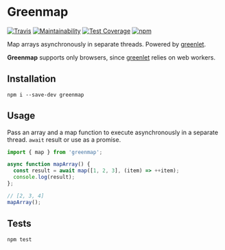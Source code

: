 # Greenmap

[![Travis](https://travis-ci.org/randallmorey/greenmap.svg?branch=master)](https://travis-ci.org/randallmorey/greenmap)
[![Maintainability](https://api.codeclimate.com/v1/badges/c2a7454bfdda8d068863/maintainability)](https://codeclimate.com/github/randallmorey/greenmap/maintainability)
[![Test Coverage](https://api.codeclimate.com/v1/badges/c2a7454bfdda8d068863/test_coverage)](https://codeclimate.com/github/randallmorey/greenmap/test_coverage)
[![npm](https://img.shields.io/npm/v/greenmap.svg)](https://npm.im/greenmap)

Map arrays asynchronously in separate threads.  Powered by [greenlet][greenlet].

**Greenmap** supports only browsers, since [greenlet][greenlet] relies on web
workers.


## Installation

```
npm i --save-dev greenmap
```


## Usage

Pass an array and a map function to execute asynchronously in a separate thread.
`await` result or use as a promise.

```js
import { map } from 'greenmap';

async function mapArray() {
  const result = await map([1, 2, 3], (item) => ++item);
  console.log(result);
};

// [2, 3, 4]
mapArray();
```


## Tests

```
npm test
```


[greenlet]: https://github.com/developit/greenlet/
